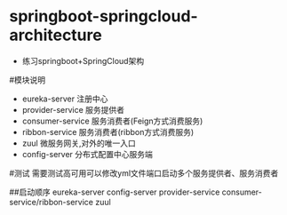 # springboot-springcloud-architecture
* 练习springboot+SpringCloud架构

#模块说明
* eureka-server 注册中心
* provider-service 服务提供者
* consumer-service 服务消费者(Feign方式消费服务)
* ribbon-service 服务消费者(ribbon方式消费服务)
* zuul 微服务网关,对外的唯一入口
* config-server 分布式配置中心服务端

#测试
需要测试高可用可以修改yml文件端口启动多个服务提供者、服务消费者

##启动顺序
eureka-server
config-server
provider-service
consumer-service/ribbon-service
zuul
